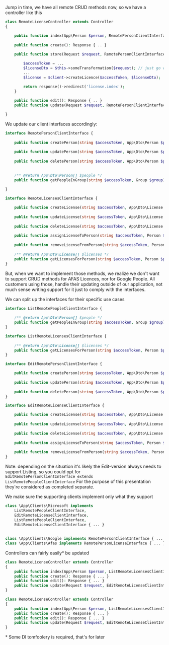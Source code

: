 
Jump in time, we have all remote CRUD methods now, so we have a controller like this

```php
class RemoteLicenseController extends Controller
{

    public function index(App\Person $person, RemotePersonClientInterface $client): Response { ... }
    
    public function create(): Response { .. }
    
    public function store(Request $request, RemotePersonClientInterface $client): Response {

        $accessToken = ...
        $licenseDto = $this->someTransformation($request); // just go with it
        ...
        $license = $client->createLicence($accessToken, $licenseDto);

        return response()->redirect('license.index');
    }
    
    public function edit(): Response { .. }
    public function update(Request $request, RemotePersonClientInterface $client): Response { .. }

}
```

We update our client interfaces accordingly:

```php
interface RemotePersonClientInterface {   
     
    public function createPerson(string $accessToken, App\Dto\Person $person): Person;
    
    public function updatePerson(string $accessToken, App\Dto\Person $person): bool;   
      
    public function deletePerson(string $accessToken, App\Dto\Person $person): bool;
    
    
    /** @return App\Dto\Person[] $people */
    public function getPeopleInGroup(string $accessToken, Group $group): Collection;
     
}

interface RemoteLicensesClientInterface {

    public function createLicense(string $accessToken, App\Dto\License $license): License;
    
    public function updateLicense(string $accessToken, App\Dto\License $license): bool;
    
    public function deleteLicense(string $accessToken, App\Dto\License $license): bool;    
          
    public function assignLicenseToPerson(string $accessToken, Person $person, App\Dto\License $license): bool;
    
    public function removeLicenseFromPerson(string $accessToken, Person $person, App\Dto\License $license): bool;
    
    /** @return App\Dto\License[] $licenses */
    public function getLicensesForPerson(string $accessToken, Person $person): Collection;
}
```

But, when we want to implement those methods, we realize we don't want to support CRUD methods for AFAS Licences, nor for Google People.
All customers using those, handle their updating outside of our application, not much sense writing support for it just to comply with the interfaces.

We can split up the interfaces for their specific use cases

```php
interface ListRemotePeopleClientInterface { 
    
    /** @return App\Dto\Person[] $people */
    public function getPeopleInGroup(string $accessToken, Group $group): Collection;
}

interface ListRemoteLicensesClientInterface {
    
    /** @return App\Dto\License[] $licenses */
    public function getLicensesForPerson(string $accessToken, Person $person): Collection;
}

interface EditRemotePersonClientInterface {

    public function createPerson(string $accessToken, App\Dto\Person $person): Person;
    
    public function updatePerson(string $accessToken, App\Dto\Person $person): bool;
        
    public function deletePerson(string $accessToken, App\Dto\Person $person): bool;
}

interface EditRemoteLicenseClientInterface {

    public function createLicense(string $accessToken, App\Dto\License $license): License;
    
    public function updateLicense(string $accessToken, App\Dto\License $license): bool;
    
    public function deleteLicense(string $accessToken, App\Dto\License $license): bool;
          
    public function assignLicenseToPerson(string $accessToken, Person $person, App\Dto\License $license): bool;
    
    public function removeLicenseFromPerson(string $accessToken, Person $person, App\Dto\License $license): bool;
}
```
Note: depending on the situation it's likely the Edit-version always needs to support Listing, so you could opt for  
`EditRemotePersonClientInterface extends ListRemotePeopleClientInterface`
For the purpose of this presentation they're considered as completed separate.


We make sure the supporting clients implement only what they support

```php
class \App\Clients\Microsoft implements
    ListRemotePeopleClientInterface,
    EditRemoteLicenseClientInterface,
    ListRemotePeopleClientInterface,
    EditRemoteLicenseClientInterface { ... }
    
    
class \App\Clients\Google implements RemotePersonClientInterface { ... }
class \App\Clients\Afas implements RemotePersonLicenseInterface { ... }
```


Controllers can fairly easily\* be updated

```php
class RemoteLicenseController extends Controller
{
    public function index(App\Person $person, ListRemoteLicensesClientInterface $client): Response { ... }
    public function create(): Response { ... }    
    public function edit(): Response { ... }
    public function update(Request $request, EditRemoteLicenseClientInterface $client): Response { ... }
}
```

```php
class RemoteLicenseController extends Controller
{
    public function index(App\Person $person, ListRemoteLicensesClientInterface $client): Response { ... }
    public function create(): Response { ... }    
    public function edit(): Response { ... }
    public function update(Request $request, EditRemoteLicenseClientInterface $client): Response { ... }
}
```

\* Some DI tomfoolery is required, that's for later
